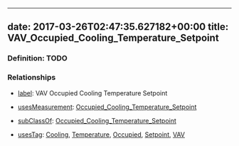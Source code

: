 
---
date: 2017-03-26T02:47:35.627182+00:00
title: VAV_Occupied_Cooling_Temperature_Setpoint
---
### Definition: TODO

### Relationships

* [label](http://www.w3.org/2000/01/rdf-schema#label): VAV Occupied Cooling Temperature Setpoint

* [usesMeasurement](https://brickschema.org/schema/1.0/BrickFrame#usesMeasurement): [Occupied_Cooling_Temperature_Setpoint](https://brickschema.org/schema/1.0/Brick#Occupied_Cooling_Temperature_Setpoint)

* [subClassOf](http://www.w3.org/2000/01/rdf-schema#subClassOf): [Occupied_Cooling_Temperature_Setpoint](https://brickschema.org/schema/1.0/Brick#Occupied_Cooling_Temperature_Setpoint)

* [usesTag](https://brickschema.org/schema/1.0/BrickFrame#usesTag): [Cooling](https://brickschema.org/schema/1.0/BrickTag#Cooling), [Temperature](https://brickschema.org/schema/1.0/BrickTag#Temperature), [Occupied](https://brickschema.org/schema/1.0/BrickTag#Occupied), [Setpoint](https://brickschema.org/schema/1.0/BrickTag#Setpoint), [VAV](https://brickschema.org/schema/1.0/BrickTag#VAV)
